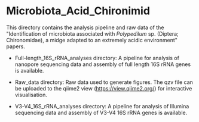 # Microbiota_Acid_Chironimid

This directory contains the analysis pipeline and raw data of the "Identification of microbiota associated with <i>Polypedilum</i> sp. (Diptera; Chironomidae), a midge adapted to an extremely acidic environment" papers.

- Full-length_16S_rRNA_analyses directory: A pipeline for analysis of nanopore sequencing data and assembly of full length 16S rRNA genes is available.


- Raw_data directory: Raw data used to generate figures. The qzv file can be uploaded to the qiime2 view (https://view.qiime2.org/) for interactive visualisation.

- V3-V4_16S_rRNA_analyses directory: A pipeline for analysis of Illumina sequencing data and assembly of V3-V4 16S rRNA genes is available.
